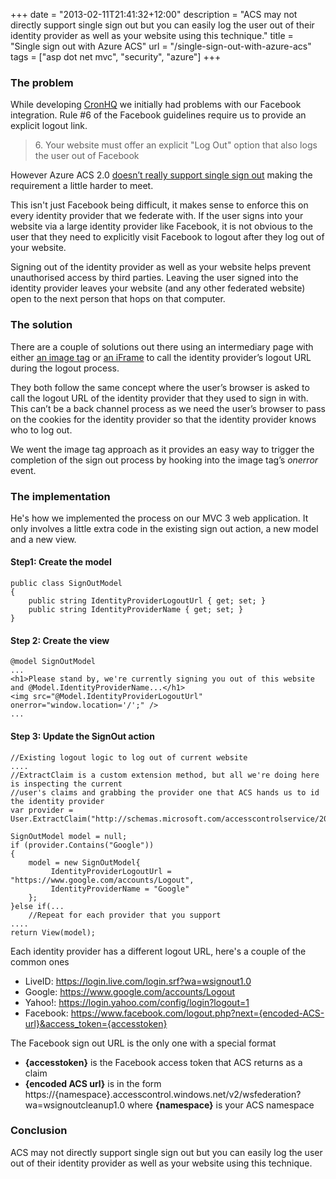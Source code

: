 +++
date = "2013-02-11T21:41:32+12:00"
description = "ACS may not directly support single sign out but you can easily log the user out of their identity provider as well as your website using this technique."
title = "Single sign out with Azure ACS"
url = "/single-sign-out-with-azure-acs"
tags = ["asp dot net mvc", "security", "azure"]
+++

### The problem

While developing [CronHQ][cronhq] we initially had problems with our Facebook integration. 
Rule #6 of the Facebook guidelines require us to provide an explicit logout link.

> 6\. Your website must offer an explicit "Log Out" option that also logs the user out of Facebook

However Azure ACS 2.0 [doesn’t really support single sign out][azuresso] making the requirement a little harder to meet.

This isn't just Facebook being difficult, it makes sense to enforce this on every identity provider that we federate with. If the user signs into your website via a large identity provider like Facebook, it is not obvious to the user that they need to explicitly visit Facebook to logout after they log out of your website.

Signing out of the identity provider as well as your website helps prevent unauthorised access by third parties. Leaving the user signed into the identity provider leaves your website (and any other federated website) open to the next person that hops on that computer.

### The solution

There are a couple of solutions out there using an intermediary page with either [an image tag][haishibai] or [an iFrame][overcode] to call the identity provider’s logout URL during the logout process.

They both follow the same concept where the user’s browser is asked to call the logout URL of the identity provider that they used to sign in with. This can’t be a back channel process as we need the user’s browser to pass on the cookies for the identity provider so that the identity provider knows who to log out.

We went the image tag approach as it provides an easy way to trigger the completion of the sign out process by hooking into the image tag’s _onerror_ event.

### The implementation

He's how we implemented the process on our MVC 3 web application. It only involves a little extra code in the existing sign out action, a new model and a new view.


#### Step1: Create the model

    public class SignOutModel
    {
        public string IdentityProviderLogoutUrl { get; set; }
        public string IdentityProviderName { get; set; }
    }


#### Step 2: Create the view

    @model SignOutModel
    ...
    <h1>Please stand by, we're currently signing you out of this website and @Model.IdentityProviderName...</h1>
    <img src="@Model.IdentityProviderLogoutUrl" onerror="window.location='/';" />
    ...


#### Step 3: Update the SignOut action 

    //Existing logout logic to log out of current website
    ....
    //ExtractClaim is a custom extension method, but all we're doing here is inspecting the current 
    //user's claims and grabbing the provider one that ACS hands us to id the identity provider
    var provider = User.ExtractClaim("http://schemas.microsoft.com/accesscontrolservice/2010/07/claims/identityprovider");
    
    SignOutModel model = null;
    if (provider.Contains("Google"))
    {
        model = new SignOutModel{
             IdentityProviderLogoutUrl = "https://www.google.com/accounts/Logout",
             IdentityProviderName = "Google"
        };
    }else if(...
        //Repeat for each provider that you support
    ....
    return View(model);

Each identity provider has a different logout URL, here's a couple of the common ones

* LiveID: https://login.live.com/login.srf?wa=wsignout1.0
* Google:  https://www.google.com/accounts/Logout
* Yahoo!: https://login.yahoo.com/config/login?logout=1
* Facebook: https://www.facebook.com/logout.php?next={encoded-ACS-url}&access_token={accesstoken}

The Facebook sign out URL is the only one with a special format

* **{accesstoken}** is the Facebook access token that ACS returns as a claim
* **{encoded ACS url}** is in the form https://{namespace}.accesscontrol.windows.net/v2/wsfederation?wa=wsignoutcleanup1.0 where **{namespace}** is your ACS namespace

### Conclusion

ACS may not directly support single sign out but you can easily log the user out of their identity provider as well as your website using this technique. 

[cronhq]: http://www.cronhq.net/  "CronHQ - Cron service for managing online scheduled tasks"
[azuresso]: http://social.msdn.microsoft.com/Forums/pl-PL/windowsazuresecurity/thread/cea8aeec-e710-4ab3-812d-5e04e4627809/  "Single Sign Out with AppFabric ACS"
[haishibai]: http://haishibai.blogspot.co.nz/2012/08/sign-out-from-identity-providers-when.html  "Sign out cleanly from Identity Providers when using ACS"
[overcode]: http://www.overcode.hk/?cat=10  "Azure | OverCode"
